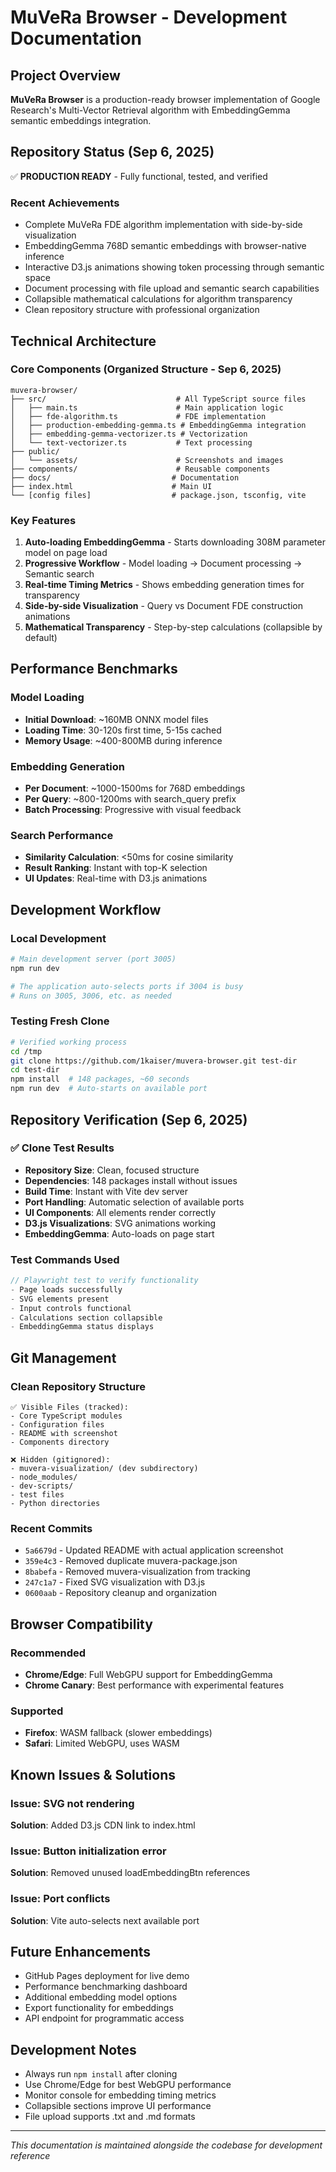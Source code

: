 # MuVeRa Browser - Development Documentation

## Project Overview
**MuVeRa Browser** is a production-ready browser implementation of Google Research's Multi-Vector Retrieval algorithm with EmbeddingGemma semantic embeddings integration.

## Repository Status (Sep 6, 2025)
✅ **PRODUCTION READY** - Fully functional, tested, and verified

### Recent Achievements
- Complete MuVeRa FDE algorithm implementation with side-by-side visualization
- EmbeddingGemma 768D semantic embeddings with browser-native inference
- Interactive D3.js animations showing token processing through semantic space
- Document processing with file upload and semantic search capabilities
- Collapsible mathematical calculations for algorithm transparency
- Clean repository structure with professional organization

## Technical Architecture

### Core Components (Organized Structure - Sep 6, 2025)
```
muvera-browser/
├── src/                             # All TypeScript source files
│   ├── main.ts                      # Main application logic
│   ├── fde-algorithm.ts             # FDE implementation
│   ├── production-embedding-gemma.ts # EmbeddingGemma integration
│   ├── embedding-gemma-vectorizer.ts # Vectorization
│   └── text-vectorizer.ts           # Text processing
├── public/
│   └── assets/                      # Screenshots and images
├── components/                      # Reusable components
├── docs/                           # Documentation
├── index.html                      # Main UI
└── [config files]                  # package.json, tsconfig, vite
```

### Key Features
1. **Auto-loading EmbeddingGemma** - Starts downloading 308M parameter model on page load
2. **Progressive Workflow** - Model loading → Document processing → Semantic search
3. **Real-time Timing Metrics** - Shows embedding generation times for transparency
4. **Side-by-side Visualization** - Query vs Document FDE construction animations
5. **Mathematical Transparency** - Step-by-step calculations (collapsible by default)

## Performance Benchmarks

### Model Loading
- **Initial Download**: ~160MB ONNX model files
- **Loading Time**: 30-120s first time, 5-15s cached
- **Memory Usage**: ~400-800MB during inference

### Embedding Generation
- **Per Document**: ~1000-1500ms for 768D embeddings
- **Per Query**: ~800-1200ms with search_query prefix
- **Batch Processing**: Progressive with visual feedback

### Search Performance
- **Similarity Calculation**: <50ms for cosine similarity
- **Result Ranking**: Instant with top-K selection
- **UI Updates**: Real-time with D3.js animations

## Development Workflow

### Local Development
```bash
# Main development server (port 3005)
npm run dev

# The application auto-selects ports if 3004 is busy
# Runs on 3005, 3006, etc. as needed
```

### Testing Fresh Clone
```bash
# Verified working process
cd /tmp
git clone https://github.com/1kaiser/muvera-browser.git test-dir
cd test-dir
npm install  # 148 packages, ~60 seconds
npm run dev  # Auto-starts on available port
```

## Repository Verification (Sep 6, 2025)

### ✅ Clone Test Results
- **Repository Size**: Clean, focused structure
- **Dependencies**: 148 packages install without issues
- **Build Time**: Instant with Vite dev server
- **Port Handling**: Automatic selection of available ports
- **UI Components**: All elements render correctly
- **D3.js Visualizations**: SVG animations working
- **EmbeddingGemma**: Auto-loads on page start

### Test Commands Used
```javascript
// Playwright test to verify functionality
- Page loads successfully
- SVG elements present
- Input controls functional
- Calculations section collapsible
- EmbeddingGemma status displays
```

## Git Management

### Clean Repository Structure
```
✅ Visible Files (tracked):
- Core TypeScript modules
- Configuration files
- README with screenshot
- Components directory

❌ Hidden (gitignored):
- muvera-visualization/ (dev subdirectory)
- node_modules/
- dev-scripts/
- test files
- Python directories
```

### Recent Commits
- `5a6679d` - Updated README with actual application screenshot
- `359e4c3` - Removed duplicate muvera-package.json
- `8babefa` - Removed muvera-visualization from tracking
- `247c1a7` - Fixed SVG visualization with D3.js
- `0600aab` - Repository cleanup and organization

## Browser Compatibility

### Recommended
- **Chrome/Edge**: Full WebGPU support for EmbeddingGemma
- **Chrome Canary**: Best performance with experimental features

### Supported
- **Firefox**: WASM fallback (slower embeddings)
- **Safari**: Limited WebGPU, uses WASM

## Known Issues & Solutions

### Issue: SVG not rendering
**Solution**: Added D3.js CDN link to index.html

### Issue: Button initialization error
**Solution**: Removed unused loadEmbeddingBtn references

### Issue: Port conflicts
**Solution**: Vite auto-selects next available port

## Future Enhancements
- GitHub Pages deployment for live demo
- Performance benchmarking dashboard
- Additional embedding model options
- Export functionality for embeddings
- API endpoint for programmatic access

## Development Notes
- Always run `npm install` after cloning
- Use Chrome/Edge for best WebGPU performance
- Monitor console for embedding timing metrics
- Collapsible sections improve UI performance
- File upload supports .txt and .md formats

---
*This documentation is maintained alongside the codebase for development reference*